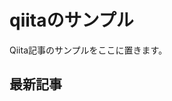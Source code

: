 # qiitaのサンプル
Qiita記事のサンプルをここに置きます。

## 最新記事
<!-- QIITA:START -->
<!-- QIITA:END --

## ライセンス
CC0ライセンスなのでコピーライト表記なしで自由にコピペして使えます。
